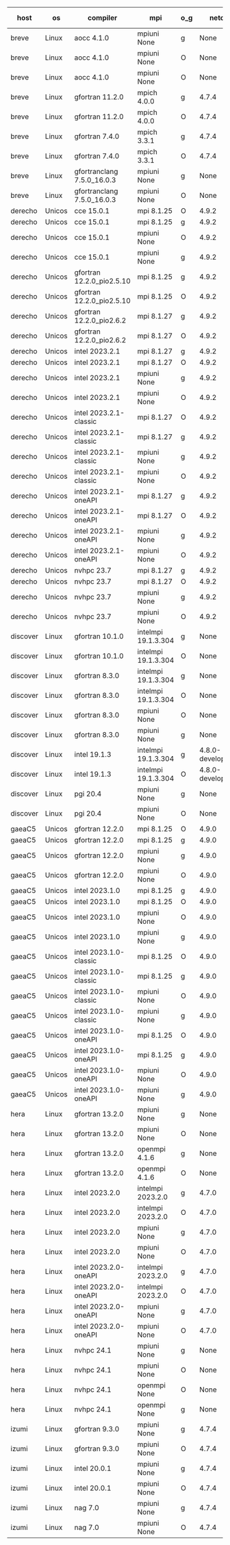 

| host     | os       | compiler                              | mpi                      | o_g        | netcdf        | build       | u_pass          | u_fail          | s_pass            | s_fail            | e_pass             | e_fail             | nuopc_pass       | nuopc_fail       | artifacts link          |
|----------|----------|---------------------------------------|--------------------------|------------|---------------|-------------|-----------------|-----------------|-------------------|-------------------|--------------------|--------------------|------------------|------------------|-------------------------|
| breve | Linux | aocc 4.1.0 | mpiuni None  | g | None  | PASS | 12439 | 26 | 8 | 0 | 44 | 0 | None | None | <a href="https://github.com/esmf-org/esmf-test-artifacts/tree/dfd7ae0d81def1ed3464069de839896e555fb55f/develop/aocc/4.1.0/g/mpiuni/None" target="_blank">dfd7ae0</a> | 
| breve | Linux | aocc 4.1.0 | mpiuni None  | O | None  | PASS | 12439 | 26 | 8 | 0 | 44 | 0 | None | None | <a href="https://github.com/esmf-org/esmf-test-artifacts/tree/538a8ceec7403a21d8042162c47f8137380e4ee2/develop/aocc/4.1.0/O/mpiuni/None" target="_blank">538a8ce</a> | 
| breve | Linux | aocc 4.1.0 | mpiuni None  | O | None  | PASS | None | None | None | None | None | None | None | None | <a href="https://github.com/esmf-org/esmf-test-artifacts/tree/39477c930dbd19732556580d9c9eccd7d3c6c781/develop/aocc/4.1.0/O/mpiuni/None" target="_blank">39477c9</a> | 
| breve | Linux | gfortran 11.2.0 | mpich 4.0.0  | g | 4.7.4  | PASS | 14133 | 0 | 50 | 0 | 81 | 0 | 51 | 0 | <a href="https://github.com/esmf-org/esmf-test-artifacts/tree/c0709068271f33ac08e8a3c8ac478251cb895316/develop/gfortran/11.2.0/g/mpich/4.0.0" target="_blank">c070906</a> | 
| breve | Linux | gfortran 11.2.0 | mpich 4.0.0  | O | 4.7.4  | PASS | 14133 | 0 | 50 | 0 | 81 | 0 | 51 | 0 | <a href="https://github.com/esmf-org/esmf-test-artifacts/tree/0d751ce3a15a5bb3daf0a854399d04349c024088/develop/gfortran/11.2.0/O/mpich/4.0.0" target="_blank">0d751ce</a> | 
| breve | Linux | gfortran 7.4.0 | mpich 3.3.1  | g | 4.7.4  | PASS | 14133 | 0 | 50 | 0 | 81 | 0 | 51 | 0 | <a href="https://github.com/esmf-org/esmf-test-artifacts/tree/968d04bcd239d2cf6c7e2fbcf9250ddb7c2af4d2/develop/gfortran/7.4.0/g/mpich/3.3.1" target="_blank">968d04b</a> | 
| breve | Linux | gfortran 7.4.0 | mpich 3.3.1  | O | 4.7.4  | PASS | 14133 | 0 | 50 | 0 | 81 | 0 | 51 | 0 | <a href="https://github.com/esmf-org/esmf-test-artifacts/tree/3455e3045c9d533f856f33e15bf7192ba2997470/develop/gfortran/7.4.0/O/mpich/3.3.1" target="_blank">3455e30</a> | 
| breve | Linux | gfortranclang 7.5.0_16.0.3 | mpiuni None  | g | None  | PASS | 12465 | 0 | 8 | 0 | 44 | 0 | None | None | <a href="https://github.com/esmf-org/esmf-test-artifacts/tree/54b3b7de990d2a5ae32ca17e0d6aae67699f3eb4/develop/gfortranclang/7.5.0_16.0.3/g/mpiuni/None" target="_blank">54b3b7d</a> | 
| breve | Linux | gfortranclang 7.5.0_16.0.3 | mpiuni None  | O | None  | PASS | 12465 | 0 | 8 | 0 | 44 | 0 | None | None | <a href="https://github.com/esmf-org/esmf-test-artifacts/tree/a562a938831a5b19deb240ff728cb34556f66c8b/develop/gfortranclang/7.5.0_16.0.3/O/mpiuni/None" target="_blank">a562a93</a> | 
| derecho | Unicos | cce 15.0.1 | mpi 8.1.25  | O | 4.9.2  | PASS | 14055 | 78 | 50 | 0 | 81 | 0 | 51 | 0 | <a href="https://github.com/esmf-org/esmf-test-artifacts/tree/fd52e40e787cb67dd66ac4b08a05891d69cf759d/develop/cce/15.0.1/O/mpi/8.1.25" target="_blank">fd52e40</a> | 
| derecho | Unicos | cce 15.0.1 | mpi 8.1.25  | g | 4.9.2  | PASS | 14057 | 76 | 50 | 0 | 81 | 0 | 51 | 0 | <a href="https://github.com/esmf-org/esmf-test-artifacts/tree/1400b9afaad337a8f71f0b39765ec07bba7882e4/develop/cce/15.0.1/g/mpi/8.1.25" target="_blank">1400b9a</a> | 
| derecho | Unicos | cce 15.0.1 | mpiuni None  | O | 4.9.2  | PASS | 12230 | 235 | 8 | 0 | 44 | 0 | None | None | <a href="https://github.com/esmf-org/esmf-test-artifacts/tree/7d5fc114a11945dcbc624388527689cc21fabf19/develop/cce/15.0.1/O/mpiuni/None" target="_blank">7d5fc11</a> | 
| derecho | Unicos | cce 15.0.1 | mpiuni None  | g | 4.9.2  | PASS | 12389 | 76 | 8 | 0 | 44 | 0 | None | None | <a href="https://github.com/esmf-org/esmf-test-artifacts/tree/a744bf2696b2e9400541ceded1e28b3f08583d9d/develop/cce/15.0.1/g/mpiuni/None" target="_blank">a744bf2</a> | 
| derecho | Unicos | gfortran 12.2.0_pio2.5.10 | mpi 8.1.25  | g | 4.9.2  | PASS | 14133 | 0 | 50 | 0 | 81 | 0 | 51 | 0 | <a href="https://github.com/esmf-org/esmf-test-artifacts/tree/d256dfe2f12b6628f53ffd1dc8831d934057bba8/develop/gfortran/12.2.0_pio2.5.10/g/mpi/8.1.25" target="_blank">d256dfe</a> | 
| derecho | Unicos | gfortran 12.2.0_pio2.5.10 | mpi 8.1.25  | O | 4.9.2  | PASS | 14133 | 0 | 50 | 0 | 81 | 0 | 51 | 0 | <a href="https://github.com/esmf-org/esmf-test-artifacts/tree/218cce565b48ddb5c5cfc8646c8d4edb15430daf/develop/gfortran/12.2.0_pio2.5.10/O/mpi/8.1.25" target="_blank">218cce5</a> | 
| derecho | Unicos | gfortran 12.2.0_pio2.6.2 | mpi 8.1.27  | g | 4.9.2  | PASS | 14133 | 0 | 50 | 0 | 81 | 0 | 51 | 0 | <a href="https://github.com/esmf-org/esmf-test-artifacts/tree/a6b8018e40a333e19f0edce1b90263463230423e/develop/gfortran/12.2.0_pio2.6.2/g/mpi/8.1.27" target="_blank">a6b8018</a> | 
| derecho | Unicos | gfortran 12.2.0_pio2.6.2 | mpi 8.1.27  | O | 4.9.2  | PASS | 14133 | 0 | 50 | 0 | 81 | 0 | 51 | 0 | <a href="https://github.com/esmf-org/esmf-test-artifacts/tree/ea0b8a6e56f2c4e12e9c8eb83c656e935f9c8a88/develop/gfortran/12.2.0_pio2.6.2/O/mpi/8.1.27" target="_blank">ea0b8a6</a> | 
| derecho | Unicos | intel 2023.2.1 | mpi 8.1.27  | g | 4.9.2  | PASS | 14133 | 0 | 50 | 0 | 81 | 0 | 51 | 0 | <a href="https://github.com/esmf-org/esmf-test-artifacts/tree/d2ee938be0dbe137fd619dbc309b7c2b21252b47/develop/intel/2023.2.1/g/mpi/8.1.27" target="_blank">d2ee938</a> | 
| derecho | Unicos | intel 2023.2.1 | mpi 8.1.27  | O | 4.9.2  | PASS | 14133 | 0 | 50 | 0 | 81 | 0 | 51 | 0 | <a href="https://github.com/esmf-org/esmf-test-artifacts/tree/0a32e62cde5c31b594ab4498172b61458e996052/develop/intel/2023.2.1/O/mpi/8.1.27" target="_blank">0a32e62</a> | 
| derecho | Unicos | intel 2023.2.1 | mpiuni None  | g | 4.9.2  | PASS | 12465 | 0 | 8 | 0 | 44 | 0 | None | None | <a href="https://github.com/esmf-org/esmf-test-artifacts/tree/7ca65425f448cd46c62da420a328039d30f3e951/develop/intel/2023.2.1/g/mpiuni/None" target="_blank">7ca6542</a> | 
| derecho | Unicos | intel 2023.2.1 | mpiuni None  | O | 4.9.2  | PASS | 12465 | 0 | 8 | 0 | 44 | 0 | None | None | <a href="https://github.com/esmf-org/esmf-test-artifacts/tree/0a29258541afd75aee8e42ea1d045f44066bc229/develop/intel/2023.2.1/O/mpiuni/None" target="_blank">0a29258</a> | 
| derecho | Unicos | intel 2023.2.1-classic | mpi 8.1.27  | O | 4.9.2  | PASS | 14133 | 0 | 50 | 0 | 81 | 0 | 51 | 0 | <a href="https://github.com/esmf-org/esmf-test-artifacts/tree/96e8db161212f17348364f1a3bc570a1af3d6332/develop/intel/2023.2.1-classic/O/mpi/8.1.27" target="_blank">96e8db1</a> | 
| derecho | Unicos | intel 2023.2.1-classic | mpi 8.1.27  | g | 4.9.2  | PASS | 14133 | 0 | 50 | 0 | 81 | 0 | 51 | 0 | <a href="https://github.com/esmf-org/esmf-test-artifacts/tree/a8f81957efddaee9c2b2953025c2ee33b84169c7/develop/intel/2023.2.1-classic/g/mpi/8.1.27" target="_blank">a8f8195</a> | 
| derecho | Unicos | intel 2023.2.1-classic | mpiuni None  | g | 4.9.2  | PASS | 12465 | 0 | 8 | 0 | 44 | 0 | None | None | <a href="https://github.com/esmf-org/esmf-test-artifacts/tree/d149bb5c6d390a8ac46ff391005c710a53efbb18/develop/intel/2023.2.1-classic/g/mpiuni/None" target="_blank">d149bb5</a> | 
| derecho | Unicos | intel 2023.2.1-classic | mpiuni None  | O | 4.9.2  | PASS | 12465 | 0 | 8 | 0 | 44 | 0 | None | None | <a href="https://github.com/esmf-org/esmf-test-artifacts/tree/3ee542839796f702ae99ef226d5c358c332b0d18/develop/intel/2023.2.1-classic/O/mpiuni/None" target="_blank">3ee5428</a> | 
| derecho | Unicos | intel 2023.2.1-oneAPI | mpi 8.1.27  | g | 4.9.2  | PASS | 14133 | 0 | 50 | 0 | 81 | 0 | 51 | 0 | <a href="https://github.com/esmf-org/esmf-test-artifacts/tree/11aa019853f1375691f7af856a615fabf6acb7d8/develop/intel/2023.2.1-oneAPI/g/mpi/8.1.27" target="_blank">11aa019</a> | 
| derecho | Unicos | intel 2023.2.1-oneAPI | mpi 8.1.27  | O | 4.9.2  | PASS | 14133 | 0 | 49 | 1 | 81 | 0 | 51 | 0 | <a href="https://github.com/esmf-org/esmf-test-artifacts/tree/2163f485aa7c34aea30902bad7dc02e6230a83cc/develop/intel/2023.2.1-oneAPI/O/mpi/8.1.27" target="_blank">2163f48</a> | 
| derecho | Unicos | intel 2023.2.1-oneAPI | mpiuni None  | g | 4.9.2  | PASS | 12465 | 0 | 8 | 0 | 44 | 0 | None | None | <a href="https://github.com/esmf-org/esmf-test-artifacts/tree/65dbfeb5b4431ee4ff87938c1a02cd4cccb2cc7a/develop/intel/2023.2.1-oneAPI/g/mpiuni/None" target="_blank">65dbfeb</a> | 
| derecho | Unicos | intel 2023.2.1-oneAPI | mpiuni None  | O | 4.9.2  | PASS | 12465 | 0 | 8 | 0 | 44 | 0 | None | None | <a href="https://github.com/esmf-org/esmf-test-artifacts/tree/921b30cfbbf898ea6f3c0ef21f73a94b695e36aa/develop/intel/2023.2.1-oneAPI/O/mpiuni/None" target="_blank">921b30c</a> | 
| derecho | Unicos | nvhpc 23.7 | mpi 8.1.27  | g | 4.9.2  | PASS | 14133 | 0 | 50 | 0 | 81 | 0 | 51 | 0 | <a href="https://github.com/esmf-org/esmf-test-artifacts/tree/626520f3eda9b79d261dae34f2b3b537963b30aa/develop/nvhpc/23.7/g/mpi/8.1.27" target="_blank">626520f</a> | 
| derecho | Unicos | nvhpc 23.7 | mpi 8.1.27  | O | 4.9.2  | PASS | 14133 | 0 | 50 | 0 | 81 | 0 | 51 | 0 | <a href="https://github.com/esmf-org/esmf-test-artifacts/tree/96a2e0c2d674df2f0cb516cb8a01ef372acb139c/develop/nvhpc/23.7/O/mpi/8.1.27" target="_blank">96a2e0c</a> | 
| derecho | Unicos | nvhpc 23.7 | mpiuni None  | g | 4.9.2  | PASS | 12465 | 0 | 8 | 0 | 44 | 0 | None | None | <a href="https://github.com/esmf-org/esmf-test-artifacts/tree/7ad43943b4f91478520fe6ffed78df82574fd385/develop/nvhpc/23.7/g/mpiuni/None" target="_blank">7ad4394</a> | 
| derecho | Unicos | nvhpc 23.7 | mpiuni None  | O | 4.9.2  | PASS | 12465 | 0 | 8 | 0 | 44 | 0 | None | None | <a href="https://github.com/esmf-org/esmf-test-artifacts/tree/db2d59423ebf92acfdff991ef3d8d3314e2719d9/develop/nvhpc/23.7/O/mpiuni/None" target="_blank">db2d594</a> | 
| discover | Linux | gfortran 10.1.0 | intelmpi 19.1.3.304  | g | None  | PASS | 14118 | 15 | 50 | 0 | 81 | 0 | 51 | 0 | <a href="https://github.com/esmf-org/esmf-test-artifacts/tree/dc2f45d4e93461ff1c1d295d91984780bb7247db/develop/gfortran/10.1.0/g/intelmpi/19.1.3.304" target="_blank">dc2f45d</a> | 
| discover | Linux | gfortran 10.1.0 | intelmpi 19.1.3.304  | O | None  | PASS | 14118 | 15 | 50 | 0 | 81 | 0 | 51 | 0 | <a href="https://github.com/esmf-org/esmf-test-artifacts/tree/dca30ad59a47247d10d821ca6037a2a702952674/develop/gfortran/10.1.0/O/intelmpi/19.1.3.304" target="_blank">dca30ad</a> | 
| discover | Linux | gfortran 8.3.0 | intelmpi 19.1.3.304  | g | None  | PASS | 14118 | 15 | 50 | 0 | 81 | 0 | 51 | 0 | <a href="https://github.com/esmf-org/esmf-test-artifacts/tree/4d1d94c1bdb1dc99f02571e8682e78056b7dc10b/develop/gfortran/8.3.0/g/intelmpi/19.1.3.304" target="_blank">4d1d94c</a> | 
| discover | Linux | gfortran 8.3.0 | intelmpi 19.1.3.304  | O | None  | PASS | 14118 | 15 | 50 | 0 | 81 | 0 | 51 | 0 | <a href="https://github.com/esmf-org/esmf-test-artifacts/tree/5a5a8d71fd97f9a5780fcd69f6ccdf3cdc118296/develop/gfortran/8.3.0/O/intelmpi/19.1.3.304" target="_blank">5a5a8d7</a> | 
| discover | Linux | gfortran 8.3.0 | mpiuni None  | O | None  | PASS | 12465 | 0 | 8 | 0 | 44 | 0 | None | None | <a href="https://github.com/esmf-org/esmf-test-artifacts/tree/42048253bfafeecca9fc489c527f815fc155b395/develop/gfortran/8.3.0/O/mpiuni/None" target="_blank">4204825</a> | 
| discover | Linux | gfortran 8.3.0 | mpiuni None  | g | None  | PASS | 12465 | 0 | 8 | 0 | 44 | 0 | None | None | <a href="https://github.com/esmf-org/esmf-test-artifacts/tree/b138c821e1b2377207d91e9293bdc1fdda10055e/develop/gfortran/8.3.0/g/mpiuni/None" target="_blank">b138c82</a> | 
| discover | Linux | intel 19.1.3 | intelmpi 19.1.3.304  | g | 4.8.0-development  | PASS | 14133 | 0 | 50 | 0 | 81 | 0 | 51 | 0 | <a href="https://github.com/esmf-org/esmf-test-artifacts/tree/f36ad39b97ba89ad160007c3c4ab666540b3ff78/develop/intel/19.1.3/g/intelmpi/19.1.3.304" target="_blank">f36ad39</a> | 
| discover | Linux | intel 19.1.3 | intelmpi 19.1.3.304  | O | 4.8.0-development  | PASS | 14133 | 0 | 50 | 0 | 81 | 0 | 51 | 0 | <a href="https://github.com/esmf-org/esmf-test-artifacts/tree/b251cbd7ff1854e21b5848b55e2d7782f649192b/develop/intel/19.1.3/O/intelmpi/19.1.3.304" target="_blank">b251cbd</a> | 
| discover | Linux | pgi 20.4 | mpiuni None  | g | None  | PASS | 12465 | 0 | 8 | 0 | 44 | 0 | None | None | <a href="https://github.com/esmf-org/esmf-test-artifacts/tree/f6d0aad8c9449a6b1efddf44d0f1448d03c10d54/develop/pgi/20.4/g/mpiuni/None" target="_blank">f6d0aad</a> | 
| discover | Linux | pgi 20.4 | mpiuni None  | O | None  | PASS | 12465 | 0 | 8 | 0 | 44 | 0 | None | None | <a href="https://github.com/esmf-org/esmf-test-artifacts/tree/aab43cfb1ce3a4b42b8d318f7d2b29715282d1c4/develop/pgi/20.4/O/mpiuni/None" target="_blank">aab43cf</a> | 
| gaeaC5 | Unicos | gfortran 12.2.0 | mpi 8.1.25  | O | 4.9.0  | PASS | 14133 | 0 | 50 | 0 | 81 | 0 | 51 | 0 | <a href="https://github.com/esmf-org/esmf-test-artifacts/tree/840f1127400d41584de1f2dce1d5f4b29c53d638/develop/gfortran/12.2.0/O/mpi/8.1.25" target="_blank">840f112</a> | 
| gaeaC5 | Unicos | gfortran 12.2.0 | mpi 8.1.25  | g | 4.9.0  | PASS | 14133 | 0 | 50 | 0 | 81 | 0 | 51 | 0 | <a href="https://github.com/esmf-org/esmf-test-artifacts/tree/d4bdff460a7c0e1c8f2708b195da5cacf261a08a/develop/gfortran/12.2.0/g/mpi/8.1.25" target="_blank">d4bdff4</a> | 
| gaeaC5 | Unicos | gfortran 12.2.0 | mpiuni None  | g | 4.9.0  | PASS | 12465 | 0 | 8 | 0 | 44 | 0 | None | None | <a href="https://github.com/esmf-org/esmf-test-artifacts/tree/9b6af2ee888b3342120953c3e125c53aa17eede4/develop/gfortran/12.2.0/g/mpiuni/None" target="_blank">9b6af2e</a> | 
| gaeaC5 | Unicos | gfortran 12.2.0 | mpiuni None  | O | 4.9.0  | PASS | 12465 | 0 | 8 | 0 | 44 | 0 | None | None | <a href="https://github.com/esmf-org/esmf-test-artifacts/tree/d5e508a74d7e10c74638726ccda92f8ab0dd66e9/develop/gfortran/12.2.0/O/mpiuni/None" target="_blank">d5e508a</a> | 
| gaeaC5 | Unicos | intel 2023.1.0 | mpi 8.1.25  | g | 4.9.0  | PASS | 14133 | 0 | 50 | 0 | 81 | 0 | 51 | 0 | <a href="https://github.com/esmf-org/esmf-test-artifacts/tree/34939bb3a82eb2872b58a143da77df34686d046e/develop/intel/2023.1.0/g/mpi/8.1.25" target="_blank">34939bb</a> | 
| gaeaC5 | Unicos | intel 2023.1.0 | mpi 8.1.25  | O | 4.9.0  | PASS | 14133 | 0 | 50 | 0 | 81 | 0 | 51 | 0 | <a href="https://github.com/esmf-org/esmf-test-artifacts/tree/38e1d0b756f6bbb1d9a3bf06d4bbfecad9ed554f/develop/intel/2023.1.0/O/mpi/8.1.25" target="_blank">38e1d0b</a> | 
| gaeaC5 | Unicos | intel 2023.1.0 | mpiuni None  | O | 4.9.0  | PASS | 12465 | 0 | 8 | 0 | 44 | 0 | None | None | <a href="https://github.com/esmf-org/esmf-test-artifacts/tree/b5200b9053870f3787368354d7c487bb339073f5/develop/intel/2023.1.0/O/mpiuni/None" target="_blank">b5200b9</a> | 
| gaeaC5 | Unicos | intel 2023.1.0 | mpiuni None  | g | 4.9.0  | PASS | 12465 | 0 | 8 | 0 | 44 | 0 | None | None | <a href="https://github.com/esmf-org/esmf-test-artifacts/tree/0f2093e8000858ff53c9787804c3ecb3ed31a08f/develop/intel/2023.1.0/g/mpiuni/None" target="_blank">0f2093e</a> | 
| gaeaC5 | Unicos | intel 2023.1.0-classic | mpi 8.1.25  | O | 4.9.0  | PASS | 14133 | 0 | 50 | 0 | 81 | 0 | 51 | 0 | <a href="https://github.com/esmf-org/esmf-test-artifacts/tree/12d3b98090af2bc8cd0dc16128e8a916320defd3/develop/intel/2023.1.0-classic/O/mpi/8.1.25" target="_blank">12d3b98</a> | 
| gaeaC5 | Unicos | intel 2023.1.0-classic | mpi 8.1.25  | g | 4.9.0  | PASS | 14133 | 0 | 50 | 0 | 81 | 0 | 51 | 0 | <a href="https://github.com/esmf-org/esmf-test-artifacts/tree/1cf50dd05c248e81ea15753914a06642a81b087c/develop/intel/2023.1.0-classic/g/mpi/8.1.25" target="_blank">1cf50dd</a> | 
| gaeaC5 | Unicos | intel 2023.1.0-classic | mpiuni None  | O | 4.9.0  | PASS | 12465 | 0 | 8 | 0 | 44 | 0 | None | None | <a href="https://github.com/esmf-org/esmf-test-artifacts/tree/da62ef3e873eef7208e152a00c123f95193d2bf2/develop/intel/2023.1.0-classic/O/mpiuni/None" target="_blank">da62ef3</a> | 
| gaeaC5 | Unicos | intel 2023.1.0-classic | mpiuni None  | g | 4.9.0  | PASS | 12465 | 0 | 8 | 0 | 44 | 0 | None | None | <a href="https://github.com/esmf-org/esmf-test-artifacts/tree/ff6db8c2b86afd0e7b47bfa93acaec6c18f243b0/develop/intel/2023.1.0-classic/g/mpiuni/None" target="_blank">ff6db8c</a> | 
| gaeaC5 | Unicos | intel 2023.1.0-oneAPI | mpi 8.1.25  | O | 4.9.0  | PASS | 14133 | 0 | 49 | 1 | 81 | 0 | 41 | 10 | <a href="https://github.com/esmf-org/esmf-test-artifacts/tree/be29e3e1d502229e9628fb30a6aa8ebe24367fca/develop/intel/2023.1.0-oneAPI/O/mpi/8.1.25" target="_blank">be29e3e</a> | 
| gaeaC5 | Unicos | intel 2023.1.0-oneAPI | mpi 8.1.25  | g | 4.9.0  | PASS | 14133 | 0 | 50 | 0 | 81 | 0 | 41 | 10 | <a href="https://github.com/esmf-org/esmf-test-artifacts/tree/b8c3d53242c9c8648eadd37188f4ecb8416cdfc1/develop/intel/2023.1.0-oneAPI/g/mpi/8.1.25" target="_blank">b8c3d53</a> | 
| gaeaC5 | Unicos | intel 2023.1.0-oneAPI | mpiuni None  | O | 4.9.0  | PASS | 12465 | 0 | 8 | 0 | 44 | 0 | None | None | <a href="https://github.com/esmf-org/esmf-test-artifacts/tree/bf509ba79fbaf6d6ed2827ee6e01b9f74f0d88e8/develop/intel/2023.1.0-oneAPI/O/mpiuni/None" target="_blank">bf509ba</a> | 
| gaeaC5 | Unicos | intel 2023.1.0-oneAPI | mpiuni None  | g | 4.9.0  | PASS | 12465 | 0 | 8 | 0 | 44 | 0 | None | None | <a href="https://github.com/esmf-org/esmf-test-artifacts/tree/202802b9a14a6a90c364d30a6c4b5fbe29788baf/develop/intel/2023.1.0-oneAPI/g/mpiuni/None" target="_blank">202802b</a> | 
| hera | Linux | gfortran 13.2.0 | mpiuni None  | g | None  | PASS | 12465 | 0 | 8 | 0 | 44 | 0 | None | None | <a href="https://github.com/esmf-org/esmf-test-artifacts/tree/23e8a48814c468e49d0d0eecff35f265c44b6a18/develop/gfortran/13.2.0/g/mpiuni/None" target="_blank">23e8a48</a> | 
| hera | Linux | gfortran 13.2.0 | mpiuni None  | O | None  | PASS | 12465 | 0 | 8 | 0 | 44 | 0 | None | None | <a href="https://github.com/esmf-org/esmf-test-artifacts/tree/b64bc3195994b2e9f35693fa24b12d11be39d720/develop/gfortran/13.2.0/O/mpiuni/None" target="_blank">b64bc31</a> | 
| hera | Linux | gfortran 13.2.0 | openmpi 4.1.6  | g | None  | PASS | 14133 | 0 | 50 | 0 | 81 | 0 | 51 | 0 | <a href="https://github.com/esmf-org/esmf-test-artifacts/tree/f9f257266f4ecb386a31afef5d498587068e1882/develop/gfortran/13.2.0/g/openmpi/4.1.6" target="_blank">f9f2572</a> | 
| hera | Linux | gfortran 13.2.0 | openmpi 4.1.6  | O | None  | PASS | 14133 | 0 | 50 | 0 | 81 | 0 | 51 | 0 | <a href="https://github.com/esmf-org/esmf-test-artifacts/tree/d5e09b993c2daee5ea953bdab34a52fc93cb8d6a/develop/gfortran/13.2.0/O/openmpi/4.1.6" target="_blank">d5e09b9</a> | 
| hera | Linux | intel 2023.2.0 | intelmpi 2023.2.0  | g | 4.7.0  | PASS | 14133 | 0 | 50 | 0 | 81 | 0 | 51 | 0 | <a href="https://github.com/esmf-org/esmf-test-artifacts/tree/c2d200307977d69fa735aed5dfe51e28ee5b8332/develop/intel/2023.2.0/g/intelmpi/2023.2.0" target="_blank">c2d2003</a> | 
| hera | Linux | intel 2023.2.0 | intelmpi 2023.2.0  | O | 4.7.0  | PASS | 14133 | 0 | 50 | 0 | 81 | 0 | 51 | 0 | <a href="https://github.com/esmf-org/esmf-test-artifacts/tree/7f5be3c02a62aa113cea88f9087ed7556fc3c7f9/develop/intel/2023.2.0/O/intelmpi/2023.2.0" target="_blank">7f5be3c</a> | 
| hera | Linux | intel 2023.2.0 | mpiuni None  | g | 4.7.0  | PASS | 12465 | 0 | 8 | 0 | 44 | 0 | None | None | <a href="https://github.com/esmf-org/esmf-test-artifacts/tree/769dff47fc822ca1329dcdc12d6d4c856ae8fcf8/develop/intel/2023.2.0/g/mpiuni/None" target="_blank">769dff4</a> | 
| hera | Linux | intel 2023.2.0 | mpiuni None  | O | 4.7.0  | PASS | 12465 | 0 | 8 | 0 | 44 | 0 | None | None | <a href="https://github.com/esmf-org/esmf-test-artifacts/tree/b92ae2a5887827156da7dfcf9b17ab4ce66b86da/develop/intel/2023.2.0/O/mpiuni/None" target="_blank">b92ae2a</a> | 
| hera | Linux | intel 2023.2.0-oneAPI | intelmpi 2023.2.0  | g | 4.7.0  | PASS | 14133 | 0 | 50 | 0 | 81 | 0 | 51 | 0 | <a href="https://github.com/esmf-org/esmf-test-artifacts/tree/bf33219c136a9fa04ab9894d396f0a1ec53ec209/develop/intel/2023.2.0-oneAPI/g/intelmpi/2023.2.0" target="_blank">bf33219</a> | 
| hera | Linux | intel 2023.2.0-oneAPI | intelmpi 2023.2.0  | O | 4.7.0  | PASS | 14133 | 0 | 49 | 1 | 81 | 0 | 51 | 0 | <a href="https://github.com/esmf-org/esmf-test-artifacts/tree/c56c1aabe25314b35e4432c3fe8e8f8729346ce7/develop/intel/2023.2.0-oneAPI/O/intelmpi/2023.2.0" target="_blank">c56c1aa</a> | 
| hera | Linux | intel 2023.2.0-oneAPI | mpiuni None  | g | 4.7.0  | PASS | 12465 | 0 | 8 | 0 | 44 | 0 | None | None | <a href="https://github.com/esmf-org/esmf-test-artifacts/tree/b6ddea4cb5d72e12c147ce9278d53e8040ba253b/develop/intel/2023.2.0-oneAPI/g/mpiuni/None" target="_blank">b6ddea4</a> | 
| hera | Linux | intel 2023.2.0-oneAPI | mpiuni None  | O | 4.7.0  | PASS | 12465 | 0 | 8 | 0 | 44 | 0 | None | None | <a href="https://github.com/esmf-org/esmf-test-artifacts/tree/abc6843bc8a7fb8183dd3b5f8d8ce142e1fbb40f/develop/intel/2023.2.0-oneAPI/O/mpiuni/None" target="_blank">abc6843</a> | 
| hera | Linux | nvhpc 24.1 | mpiuni None  | g | None  | PASS | 12465 | 0 | 8 | 0 | 44 | 0 | None | None | <a href="https://github.com/esmf-org/esmf-test-artifacts/tree/ff76fcbbd959116505a737610bc210e23598a8f1/develop/nvhpc/24.1/g/mpiuni/None" target="_blank">ff76fcb</a> | 
| hera | Linux | nvhpc 24.1 | mpiuni None  | O | None  | PASS | 12465 | 0 | 8 | 0 | 44 | 0 | None | None | <a href="https://github.com/esmf-org/esmf-test-artifacts/tree/118b81a6d083917ab337859096c85116aaffb0f1/develop/nvhpc/24.1/O/mpiuni/None" target="_blank">118b81a</a> | 
| hera | Linux | nvhpc 24.1 | openmpi None  | O | None  | PASS | 14133 | 0 | 50 | 0 | 81 | 0 | 51 | 0 | <a href="https://github.com/esmf-org/esmf-test-artifacts/tree/0bf9520f5404e9b3df8ef2b805ea949ce081ff8a/develop/nvhpc/24.1/O/openmpi/None" target="_blank">0bf9520</a> | 
| hera | Linux | nvhpc 24.1 | openmpi None  | g | None  | PASS | 14133 | 0 | 50 | 0 | 81 | 0 | 51 | 0 | <a href="https://github.com/esmf-org/esmf-test-artifacts/tree/e23b08994e6bec16726406a701574c17a9a36749/develop/nvhpc/24.1/g/openmpi/None" target="_blank">e23b089</a> | 
| izumi | Linux | gfortran 9.3.0 | mpiuni None  | g | 4.7.4  | PASS | 12465 | 0 | 8 | 0 | 44 | 0 | None | None | <a href="https://github.com/esmf-org/esmf-test-artifacts/tree/a2f90a9ab10cdd256f266e5f5bb4358faed546eb/develop/gfortran/9.3.0/g/mpiuni/None" target="_blank">a2f90a9</a> | 
| izumi | Linux | gfortran 9.3.0 | mpiuni None  | O | 4.7.4  | PASS | 12465 | 0 | 8 | 0 | 44 | 0 | None | None | <a href="https://github.com/esmf-org/esmf-test-artifacts/tree/afc235d44d1c17165d2d5bbba1bf98861aa38e58/develop/gfortran/9.3.0/O/mpiuni/None" target="_blank">afc235d</a> | 
| izumi | Linux | intel 20.0.1 | mpiuni None  | g | 4.7.4  | PASS | 12465 | 0 | 8 | 0 | 44 | 0 | None | None | <a href="https://github.com/esmf-org/esmf-test-artifacts/tree/5b9c66bf36b280ee54c87bfbc6d4a95637809589/develop/intel/20.0.1/g/mpiuni/None" target="_blank">5b9c66b</a> | 
| izumi | Linux | intel 20.0.1 | mpiuni None  | O | 4.7.4  | PASS | 12465 | 0 | 8 | 0 | 44 | 0 | None | None | <a href="https://github.com/esmf-org/esmf-test-artifacts/tree/ebe14868d30a5288bda88c5d522f405a73432d14/develop/intel/20.0.1/O/mpiuni/None" target="_blank">ebe1486</a> | 
| izumi | Linux | nag 7.0 | mpiuni None  | g | 4.7.4  | PASS | 12465 | 0 | 8 | 0 | 44 | 0 | None | None | <a href="https://github.com/esmf-org/esmf-test-artifacts/tree/5d2aef20158dcfb37b706b06c59181ace7daa547/develop/nag/7.0/g/mpiuni/None" target="_blank">5d2aef2</a> | 
| izumi | Linux | nag 7.0 | mpiuni None  | O | 4.7.4  | PASS | 12465 | 0 | 8 | 0 | 44 | 0 | None | None | <a href="https://github.com/esmf-org/esmf-test-artifacts/tree/7142f7a437d19be7f6ea41daf3a39b0c76e028fc/develop/nag/7.0/O/mpiuni/None" target="_blank">7142f7a</a> | 
